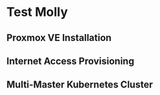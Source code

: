 # Test Molly
## Proxmox VE Installation

## Internet Access Provisioning

## Multi-Master Kubernetes Cluster

